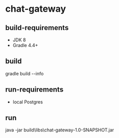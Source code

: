 # chat-gateway

## build-requirements

- JDK 8
- Gradle 4.4+

## build 
gradle build --info

## run-requirements

- local Postgres

## run
java -jar build\libs\chat-gateway-1.0-SNAPSHOT.jar